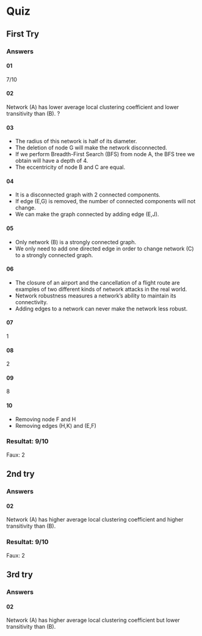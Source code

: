 # Quiz

## First Try

### Answers

#### 01
7/10

#### 02
Network (A) has lower average local clustering coefficient and lower transitivity than (B).
?

#### 03
- The radius of this network is half of its diameter.
- The deletion of node G will make the network disconnected.
- If we perform Breadth-First Search (BFS) from node A, the BFS tree we obtain will have a depth of 4.
- The eccentricity of node B and C are equal.

#### 04
- It is a disconnected graph with 2 connected components.
- If edge (E,G) is removed, the number of connected components will not change.
- We can make the graph connected by adding edge (E,J).

#### 05
- Only network (B) is a strongly connected graph.
- We only need to add one directed edge in order to change network (C) to a strongly connected graph.

#### 06
- The closure of an airport and the cancellation of a flight route are examples of two different kinds of network attacks in the real world.
- Network robustness measures a network’s ability to maintain its connectivity.
- Adding edges to a network can never make the network less robust.

#### 07
1

#### 08
2

#### 09
8

#### 10
- Removing node F and H
- Removing edges (H,K) and (E,F)

### Resultat: 9/10
Faux: 2

## 2nd try

### Answers

#### 02
Network (A) has higher average local clustering coefficient and higher transitivity than (B).

### Resultat: 9/10
Faux: 2

## 3rd try

### Answers

#### 02
Network (A) has higher average local clustering coefficient but lower transitivity than (B).